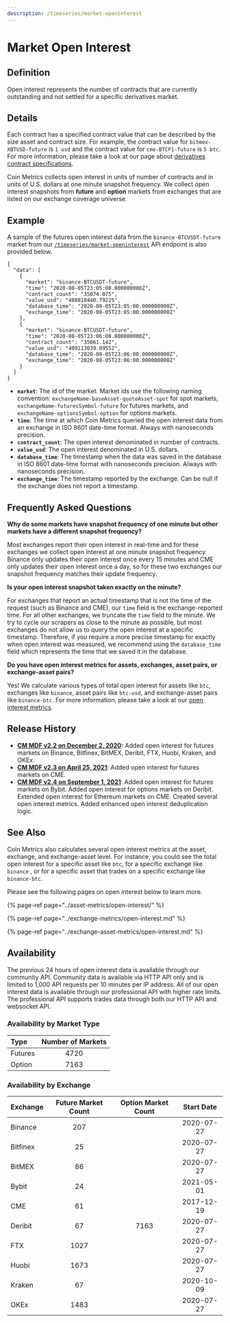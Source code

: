 ```yaml
---
description: /timeseries/market-openinterest
---
```


# Market Open Interest

## **Definition**

Open interest represents the number of contracts that are currently outstanding and not settled for a specific derivatives market. 

## Details

Each contract has a specified contract value that can be described by the size asset and contract size. For example, the contract value for `bitmex-XBTUSD-future` is `1 usd` and the contract value for `cme-BTCF1-future` is `5 btc`. For more information, please take a look at our page about [derivatives contract specifications](https://docs.coinmetrics.io/market-data/derivatives-contract-specifications).  

Coin Metrics collects open interest in units of number of contracts and in units of U.S. dollars at one minute snapshot frequency. We collect open interest snapshots from **future** and **option** markets from exchanges that are listed on our exchange coverage universe. 

## **Example**

A sample of the futures open interest data from the `binance-BTCUSDT-future` market from our  [`/timeseries/market-openinterest`](https://docs.coinmetrics.io/api/v4#operation/getTimeseriesMarketOpenIntereset) API endpoint is also provided below. 

```text
{
  "data": [
    {
      "market": "binance-BTCUSDT-future",
      "time": "2020-08-05T23:05:00.000000000Z",
      "contract_count": "35074.075",
      "value_usd": "408810440.79225",
      "database_time": "2020-08-05T23:05:00.000000000Z",
      "exchange_time": "2020-08-05T23:05:00.000000000Z"
    },
    {
      "market": "binance-BTCUSDT-future",
      "time": "2020-08-05T23:06:00.000000000Z",
      "contract_count": "35061.142",
      "value_usd": "409113039.09552",
      "database_time": "2020-08-05T23:06:00.000000000Z",
      "exchange_time": "2020-08-05T23:06:00.000000000Z"
    }
  ]
}
```

* **`market`**:  The id of the market. Market ids use the following naming convention: `exchangeName-baseAsset-quoteAsset-spot` for spot markets, `exchangeName-futuresSymbol-future` for futures markets, and `exchangeName-optionsSymbol-option` for options markets.  
* **`time`**: The time at which Coin Metrics queried the open interest data from an exchange in ISO 8601 date-time format. Always with nanoseconds precision. 
* **`contract_count`**:  The open interest denominated in number of contracts. 
* **`value_usd`**:  The open interest denominated in U.S. dollars. 
* **`database_time`**:  The timestamp when the data was saved in the database in ISO 8601 date-time format with nanoseconds precision. Always with nanoseconds precision. 
* **`exchange_time`**:  The timestamp reported by the exchange.  Can be null if the exchange does not report a timestamp.

## Frequently Asked Questions

**Why do some markets have snapshot frequency of one minute but other markets have a different snapshot frequency?** 

Most exchanges report their open interest in real-time and for these exchanges we collect open interest at one minute snapshot frequency. Binance only updates their open interest once every 15 minutes and CME only updates their open interest once a day, so for these two exchanges our snapshot frequency matches their update frequency. 

**Is your open interest snapshot taken exactly on the minute?** 

For exchanges that report an actual timestamp that is not the time of the request \(such as Binance and CME\), our `time`  field is the exchange-reported time. For all other exchanges, we truncate the `time` field to the minute. We try to cycle our scrapers as close to the minute as possible, but most exchanges do not allow us to query the open interest at a specific timestamp. Therefore, if you require a more precise timestamp for exactly when open interest was measured, we recommend using the `database_time` field which represents the time that we saved it in the database. 

**Do you have open interest metrics for assets, exchanges, asset pairs, or exchange-asset pairs?** 

Yes! We calculate various types of total open interest for assets like `btc`, exchanges like `binance`, asset pairs like `btc-usd`, and exchange-asset pairs like `binance-btc`. For more information, please take a look at our [open interest metrics](https://docs.coinmetrics.io/asset-metrics/open-interest). 

## Release History

* [**CM MDF v2.2 on December 2, 2020**](https://coinmetrics.io/cm-market-data-feed-futures-data-expansion/)**:** Added open interest for futures markets on Binance, Bitfinex,  BitMEX, Deribit, FTX, Huobi, Kraken, and OKEx. 
*  [**CM MDF v2.3 on April 25, 2021**](https://coinmetrics.io/cm-market-data-feed-v2-3-release-notes/): Added open interest for futures markets on CME.  
*  [**CM MDF v2.4 on September 1, 2021**](https://coinmetrics.io/cm-market-data-feed-v2-4-release-notes/): Added open interest for futures markets on Bybit. Added open interest for options markets on Deribit. Extended open interest for Ethereum markets on CME. Created several open interest metrics. Added enhanced open interest deduplication logic. 

## See Also

Coin Metrics also calculates several open interest metrics at the asset, exchange, and exchange-asset level. For instance, you could see the total open interest for a specific asset like `btc`, for a specific exchange like `binance` , or for a specific asset that trades on a specific exchange like `binance-btc`.

Please see the following pages on open interest below to learn more.

{% page-ref page="../asset-metrics/open-interest/" %}

{% page-ref page="../exchange-metrics/open-interest.md" %}

{% page-ref page="../exchange-asset-metrics/open-interest.md" %}

## **Availability**

The previous 24 hours of open interest data is available through our community API.  Community data is available via HTTP API only and is limited to 1,000 API requests per 10 minutes per IP address. All of our open interest data is available through our professional API with higher rate limits. The professional API supports trades data through both our HTTP API and websocket API. 

### Availability by Market Type

| Type | Number of Markets |
| :--- | :---: |
| Futures | 4720 |
| Option | 7163 |

### Availability by Exchange

| Exchange | Future Market Count | Option Market Count | Start Date |
| :--- | :---: | :---: | :---: |
| Binance | 207 |  | 2020-07-27 |
| Bitfinex | 25 |  | 2020-07-27 |
| BitMEX | 86 |  | 2020-07-27 |
| Bybit | 24 |  | 2021-05-01 |
| CME | 61 |  | 2017-12-19 |
| Deribit | 67 | 7163 | 2020-07-27 |
| FTX | 1027 |  | 2020-07-27 |
| Huobi | 1673 |  | 2020-07-27 |
| Kraken | 67 |  | 2020-10-09 |
| OKEx | 1483 |  | 2020-07-27 |



